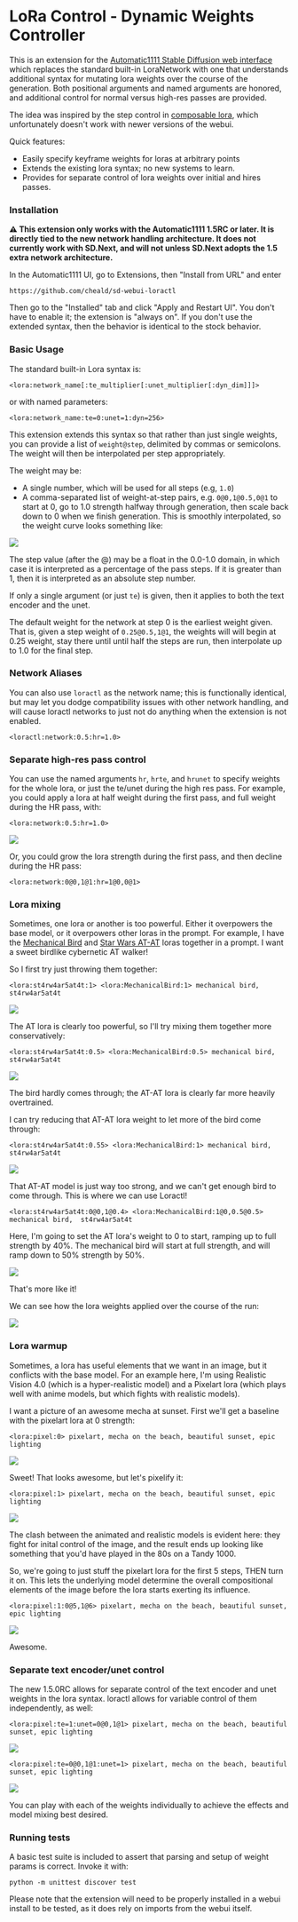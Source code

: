 # LoRa Control - Dynamic Weights Controller

This is an extension for the [Automatic1111 Stable Diffusion web interface](https://github.com/AUTOMATIC1111/stable-diffusion-webui) which replaces the standard built-in LoraNetwork with one that understands additional syntax for mutating lora weights over the course of the generation. Both positional arguments and named arguments are honored, and additional control for normal versus high-res passes are provided.

The idea was inspired by the step control in [composable lora](https://github.com/a2569875/stable-diffusion-webui-composable-lora), which unfortunately doesn't work with newer versions of the webui.

Quick features:

* Easily specify keyframe weights for loras at arbitrary points
* Extends the existing lora syntax; no new systems to learn.
* Provides for separate control of lora weights over initial and hires passes.

### Installation

**⚠️ This extension only works with the Automatic1111 1.5RC or later. It is directly tied to the new network handling architecture. It does not currently work with SD.Next, and will not unless SD.Next adopts the 1.5 extra network architecture.**

In the Automatic1111 UI, go to Extensions, then "Install from URL" and enter

```
https://github.com/cheald/sd-webui-loractl
```

Then go to the "Installed" tab and click "Apply and Restart UI". You don't have to enable it; the extension is "always on". If you don't use the extended syntax, then the behavior is identical to the stock behavior.

### Basic Usage

The standard built-in Lora syntax is:

    <lora:network_name[:te_multiplier[:unet_multiplier[:dyn_dim]]]>

or with named parameters:

    <lora:network_name:te=0:unet=1:dyn=256>

This extension extends this syntax so that rather than just single weights, you can provide a list of `weight@step`, delimited by commas or semicolons. The weight will then be interpolated per step appropriately.

The weight may be:

* A single number, which will be used for all steps (e.g, `1.0`)
* A comma-separated list of weight-at-step pairs, e.g. `0@0,1@0.5,0@1` to start at 0, go to 1.0 strength halfway through generation, then scale back down to 0 when we finish generation. This is smoothly interpolated, so the weight curve looks something like:

![](assets/tmpumkrx_oc.png)

The step value (after the @) may be a float in the 0.0-1.0 domain, in which case it is interpreted as a percentage of the pass steps. If it is greater than 1, then it is interpreted as an absolute step number.

If only a single argument (or just `te`) is given, then it applies to both the text encoder and the unet.

The default weight for the network at step 0 is the earliest weight given. That is, given a step weight of `0.25@0.5,1@1`, the weights will will begin at 0.25 weight, stay there until until half the steps are run, then interpolate up to 1.0 for the final step.

### Network Aliases

You can also use `loractl` as the network name; this is functionally identical, but may let you dodge compatibility issues with other network handling, and will cause loractl networks to just not do anything when the extension is not enabled.

    <loractl:network:0.5:hr=1.0>

### Separate high-res pass control

You can use the named arguments `hr`, `hrte`, and `hrunet` to specify weights for the whole lora, or just the te/unet during the high res pass. For example, you could apply a lora at half weight during the first pass, and full weight during the HR pass, with:

    <lora:network:0.5:hr=1.0>

![](assets/tmp6vhmj4ty.png)

Or, you could grow the lora strength during the first pass, and then decline during the HR pass:

    <lora:network:0@0,1@1:hr=1@0,0@1>

### Lora mixing

Sometimes, one lora or another is too powerful. Either it overpowers the base model, or it overpowers other loras in the prompt. For example, I have the [Mechanical Bird](https://civitai.com/models/98218/mechanical-bird) and [Star Wars AT-AT](https://civitai.com/models/97961/star-wars-at-at-1980) loras together in a prompt. I want a sweet birdlike cybernetic AT walker!

So I first try just throwing them together:

```
<lora:st4rw4ar5at4t:1> <lora:MechanicalBird:1> mechanical bird,  st4rw4ar5at4t
```

![](assets/00007-1449410826.png)

The AT lora is clearly too powerful, so I'll try mixing them together more conservatively:

```
<lora:st4rw4ar5at4t:0.5> <lora:MechanicalBird:0.5> mechanical bird,  st4rw4ar5at4t
``````

![](assets/00008-1449410826.png)

The bird hardly comes through; the AT-AT lora is clearly far more heavily overtrained.

I can try reducing that AT-AT lora weight to let more of the bird come through:

```
<lora:st4rw4ar5at4t:0.55> <lora:MechanicalBird:1> mechanical bird,  st4rw4ar5at4t
```
![](assets/00012-1449410826.png)

That AT-AT model is just way too strong, and we can't get enough bird to come through. This is where we can use Loractl!

```
<lora:st4rw4ar5at4t:0@0,1@0.4> <lora:MechanicalBird:1@0,0.5@0.5> mechanical bird,  st4rw4ar5at4t
```

Here, I'm going to set the AT lora's weight to 0 to start, ramping up to full strength by 40%. The mechanical bird will start at full strength, and will ramp down to 50% strength by 50%.

![](assets/00009-1449410826.png)

That's more like it!

We can see how the lora weights applied over the course of the run:

![](assets/tmpzxoq_cn7.png)

### Lora warmup

Sometimes, a lora has useful elements that we want in an image, but it conflicts with the base model. For an example here, I'm using Realistic Vision 4.0 (which is a hyper-realistic model) and a Pixelart lora (which plays well with anime models, but which fights with realistic models).

I want a picture of an awesome mecha at sunset. First we'll get a baseline with the pixelart lora at 0 strength:

```
<lora:pixel:0> pixelart, mecha on the beach, beautiful sunset, epic lighting
```

![](assets/00013-1449410826.png)

Sweet! That looks awesome, but let's pixelify it:

```
<lora:pixel:1> pixelart, mecha on the beach, beautiful sunset, epic lighting
```

![](assets/00014-1449410826.png)

The clash between the animated and realistic models is evident here: they fight for inital control of the image, and the result ends up looking like something that you'd have played in the 80s on a Tandy 1000.

So, we're going to just stuff the pixelart lora for the first 5 steps, THEN turn it on. This lets the underlying model determine the overall compositional elements of the image before the lora starts exerting its influence.

```
<lora:pixel:1:0@5,1@6> pixelart, mecha on the beach, beautiful sunset, epic lighting
```

![](assets/00015-1449410826.png)

Awesome.

### Separate text encoder/unet control

The new 1.5.0RC allows for separate control of the text encoder and unet weights in the lora syntax. loractl allows for variable control of them independently, as well:

```
<lora:pixel:te=1:unet=0@0,1@1> pixelart, mecha on the beach, beautiful sunset, epic lighting
```

![](assets/00016-1449410826.png)

```
<lora:pixel:te=0@0,1@1:unet=1> pixelart, mecha on the beach, beautiful sunset, epic lighting
```

![](assets/00017-1449410826.png)

You can play with each of the weights individually to achieve the effects and model mixing best desired.

### Running tests

A basic test suite is included to assert that parsing and setup of weight params is correct. Invoke it with:

    python -m unittest discover test

Please note that the extension will need to be properly installed in a webui install to be tested, as it does rely on imports from the webui itself.

